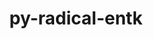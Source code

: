 ---
title: "py-radical-entk"
layout: cache
categories: [package, develop]
meta: {"versions": ["1.47.0"], "compilers": ["gcc@=11.4.0", "gcc@=9.4.0", "oneapi@=2024.0.0"], "oss": ["ubuntu20.04", "ubuntu22.04"], "platforms": ["linux"], "targets": ["neoverse_v1", "neoverse_v2", "ppc64le", "x86_64_v3"], "stacks": ["e4s", "e4s-neoverse-v2", "e4s-neoverse_v1", "e4s-oneapi", "e4s-power", "root"], "num_specs": 10, "num_specs_by_stack": {"e4s-power": 2, "root": 10, "e4s-neoverse_v1": 2, "e4s-neoverse-v2": 2, "e4s": 2, "e4s-oneapi": 2}}
spec_details: [{"hash": "2gg2wqfvytzpgkdbwt6d54v75o7arzyj", "compiler": "gcc@=9.4.0", "versions": ["1.47.0"], "os": "ubuntu20.04", "platform": "linux", "target": "ppc64le", "variants": ["build_system=python_pip"], "stacks": ["e4s-power", "root"], "size": "-", "tarball": "https://binaries.spack.io/develop/build_cache/linux-ubuntu20.04-ppc64le/gcc-9.4.0/py-radical-entk-1.47.0/linux-ubuntu20.04-ppc64le-gcc-9.4.0-py-radical-entk-1.47.0-2gg2wqfvytzpgkdbwt6d54v75o7arzyj.spack"}, {"hash": "ot62l2eywx4gr4erziam2n4twedrbmxl", "compiler": "gcc@=9.4.0", "versions": ["1.47.0"], "os": "ubuntu20.04", "platform": "linux", "target": "ppc64le", "variants": ["build_system=python_pip"], "stacks": ["e4s-power", "root"], "size": "-", "tarball": "https://binaries.spack.io/develop/build_cache/linux-ubuntu20.04-ppc64le/gcc-9.4.0/py-radical-entk-1.47.0/linux-ubuntu20.04-ppc64le-gcc-9.4.0-py-radical-entk-1.47.0-ot62l2eywx4gr4erziam2n4twedrbmxl.spack"}, {"hash": "rudt7qgqicqbszy4mqar34jbs3s6tdbw", "compiler": "gcc@=11.4.0", "versions": ["1.47.0"], "os": "ubuntu22.04", "platform": "linux", "target": "neoverse_v1", "variants": ["build_system=python_pip"], "stacks": ["e4s-neoverse_v1", "root"], "size": "-", "tarball": "https://binaries.spack.io/develop/build_cache/linux-ubuntu22.04-neoverse_v1/gcc-11.4.0/py-radical-entk-1.47.0/linux-ubuntu22.04-neoverse_v1-gcc-11.4.0-py-radical-entk-1.47.0-rudt7qgqicqbszy4mqar34jbs3s6tdbw.spack"}, {"hash": "uqsag5wvq2vwysltmwinmr6rkcuqnulw", "compiler": "gcc@=11.4.0", "versions": ["1.47.0"], "os": "ubuntu22.04", "platform": "linux", "target": "neoverse_v1", "variants": ["build_system=python_pip"], "stacks": ["e4s-neoverse_v1", "root"], "size": "-", "tarball": "https://binaries.spack.io/develop/build_cache/linux-ubuntu22.04-neoverse_v1/gcc-11.4.0/py-radical-entk-1.47.0/linux-ubuntu22.04-neoverse_v1-gcc-11.4.0-py-radical-entk-1.47.0-uqsag5wvq2vwysltmwinmr6rkcuqnulw.spack"}, {"hash": "hpcgjeoryao4cgzftufzif7lbxam5jxx", "compiler": "gcc@=11.4.0", "versions": ["1.47.0"], "os": "ubuntu22.04", "platform": "linux", "target": "neoverse_v2", "variants": ["build_system=python_pip"], "stacks": ["e4s-neoverse-v2", "root"], "size": "-", "tarball": "https://binaries.spack.io/develop/build_cache/linux-ubuntu22.04-neoverse_v2/gcc-11.4.0/py-radical-entk-1.47.0/linux-ubuntu22.04-neoverse_v2-gcc-11.4.0-py-radical-entk-1.47.0-hpcgjeoryao4cgzftufzif7lbxam5jxx.spack"}, {"hash": "ooizh7pipophyemguir2ad7addnpudjn", "compiler": "gcc@=11.4.0", "versions": ["1.47.0"], "os": "ubuntu22.04", "platform": "linux", "target": "neoverse_v2", "variants": ["build_system=python_pip"], "stacks": ["e4s-neoverse-v2", "root"], "size": "-", "tarball": "https://binaries.spack.io/develop/build_cache/linux-ubuntu22.04-neoverse_v2/gcc-11.4.0/py-radical-entk-1.47.0/linux-ubuntu22.04-neoverse_v2-gcc-11.4.0-py-radical-entk-1.47.0-ooizh7pipophyemguir2ad7addnpudjn.spack"}, {"hash": "26i36ycz57dp3ewrvhvec4yxhtj2wxwi", "compiler": "gcc@=11.4.0", "versions": ["1.47.0"], "os": "ubuntu22.04", "platform": "linux", "target": "x86_64_v3", "variants": ["build_system=python_pip"], "stacks": ["e4s", "root"], "size": "-", "tarball": "https://binaries.spack.io/develop/build_cache/linux-ubuntu22.04-x86_64_v3/gcc-11.4.0/py-radical-entk-1.47.0/linux-ubuntu22.04-x86_64_v3-gcc-11.4.0-py-radical-entk-1.47.0-26i36ycz57dp3ewrvhvec4yxhtj2wxwi.spack"}, {"hash": "hsvjy36hra64azqgqrtvw6ylonplhq7l", "compiler": "gcc@=11.4.0", "versions": ["1.47.0"], "os": "ubuntu22.04", "platform": "linux", "target": "x86_64_v3", "variants": ["build_system=python_pip"], "stacks": ["e4s", "root"], "size": "-", "tarball": "https://binaries.spack.io/develop/build_cache/linux-ubuntu22.04-x86_64_v3/gcc-11.4.0/py-radical-entk-1.47.0/linux-ubuntu22.04-x86_64_v3-gcc-11.4.0-py-radical-entk-1.47.0-hsvjy36hra64azqgqrtvw6ylonplhq7l.spack"}, {"hash": "3le4hut753x4gqzffmnhx7c3os6rwnbe", "compiler": "oneapi@=2024.0.0", "versions": ["1.47.0"], "os": "ubuntu22.04", "platform": "linux", "target": "x86_64_v3", "variants": ["build_system=python_pip"], "stacks": ["e4s-oneapi", "root"], "size": "-", "tarball": "https://binaries.spack.io/develop/build_cache/linux-ubuntu22.04-x86_64_v3/oneapi-2024.0.0/py-radical-entk-1.47.0/linux-ubuntu22.04-x86_64_v3-oneapi-2024.0.0-py-radical-entk-1.47.0-3le4hut753x4gqzffmnhx7c3os6rwnbe.spack"}, {"hash": "avxdn2vsrhvu56um6bvl3ms7a6rd4t6x", "compiler": "oneapi@=2024.0.0", "versions": ["1.47.0"], "os": "ubuntu22.04", "platform": "linux", "target": "x86_64_v3", "variants": ["build_system=python_pip"], "stacks": ["e4s-oneapi", "root"], "size": "-", "tarball": "https://binaries.spack.io/develop/build_cache/linux-ubuntu22.04-x86_64_v3/oneapi-2024.0.0/py-radical-entk-1.47.0/linux-ubuntu22.04-x86_64_v3-oneapi-2024.0.0-py-radical-entk-1.47.0-avxdn2vsrhvu56um6bvl3ms7a6rd4t6x.spack"}]
---